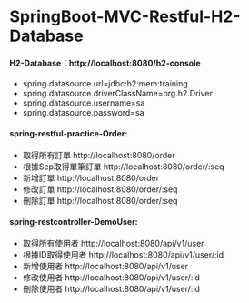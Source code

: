 # SpringBoot-MVC-Restful-H2-Database

#### H2-Database：http://localhost:8080/h2-console
* spring.datasource.url=jdbc:h2:mem:training
* spring.datasource.driverClassName=org.h2.Driver
* spring.datasource.username=sa
* spring.datasource.password=sa

#### spring-restful-practice-Order:

* 取得所有訂單 http://localhost:8080/order  
* 根據Sep取得單筆訂單 http://localhost:8080/order/:seq  
* 新增訂單 http://localhost:8080/order  
* 修改訂單 http://localhost:8080/order/:seq  
* 刪除訂單 http://localhost:8080/order/:seq

#### spring-restcontroller-DemoUser:

* 取得所有使用者 http://localhost:8080/api/v1/user  
* 根據ID取得使用者 http://localhost:8080/api/v1/user/:id  
* 新增使用者 http://localhost:8080/api/v1/user  
* 修改使用者 http://localhost:8080/api/v1/user/:id  
* 刪除使用者 http://localhost:8080/api/v1/user/:id
